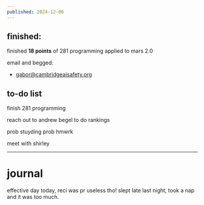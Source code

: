 ```yaml
---
published: 2024-12-06
---
```

## finished:

finished **18 points** of 281 programming
applied to mars 2.0

email and begged:
- gabor@cambridgeaisafety.org
## to-do list

finish 281 programming

reach out to andrew begel to do rankings

prob stuyding
prob hmwrk

meet with shirley


---
# journal

effective day today, reci was pr useless tho! slept late last night, took a nap and it was too much.